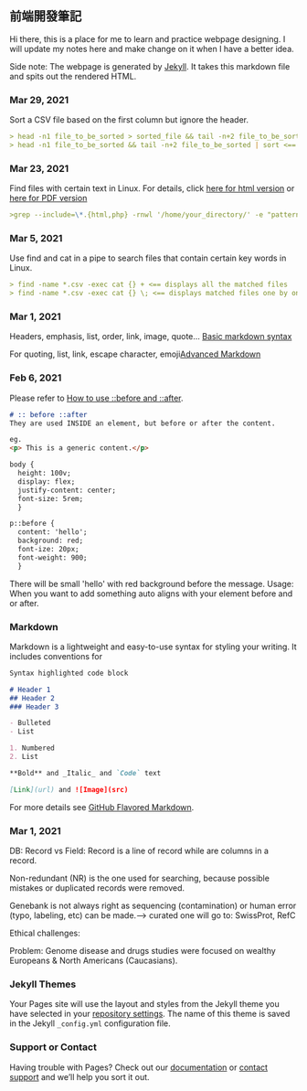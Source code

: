 ## 前端開發筆記

Hi there, this is a place for me to learn and practice webpage designing. I will update my notes here and make change on it when I have a better idea.


Side note: The webpage is generated by [Jekyll](https://jekyllrb.com/). It takes this markdown file and spits out the rendered HTML.


### Mar 29, 2021
Sort a CSV file based on the first column but ignore the header.
```Markdown
> head -n1 file_to_be_sorted > sorted_file && tail -n+2 file_to_be_sorted | sort >> sorted_file <== sort a csv file ignoring its header and output a sorted csv file
> head -n1 file_to_be_sorted && tail -n+2 file_to_be_sorted | sort <== same with the above, printing instead of saving it
```
### Mar 23, 2021
Find files with certain text in Linux.
For details, click [here for html version](How_do_I_find_all_files_containing_specific_text_on_Linux_Stack_Overflow.html) or [here for PDF version](find_files_contain_certain_text_in_Linux.pdf)
```Markdown
>grep --include=\*.{html,php} -rnwl '/home/your_directory/' -e "pattern" <== displays files that only end with html/php and with pattern in the text
``` 

### Mar 5, 2021

Use find and cat in a pipe to search files that contain certain key words in Linux.

```Markdown
> find -name *.csv -exec cat {} + <== displays all the matched files
> find -name *.csv -exec cat {} \; <== displays matched files one by one
```

### Mar 1, 2021

Headers, emphasis, list, order, link, image, quote... [Basic markdown syntax](https://guides.github.com/pdfs/markdown-cheatsheet-online.pdf)

For quoting, list, link, escape character, emoji[Advanced Markdown](https://docs.github.com/en/github/writing-on-github/basic-writing-and-formatting-syntax)


### Feb 6, 2021
Please refer to [How to use ::before and ::after](/20210206.html).
```markdown
# :: before ::after
They are used INSIDE an element, but before or after the content.

eg.
<p> This is a generic content.</p>

body {
  height: 100v;
  display: flex;
  justify-content: center;
  font-size: 5rem;
  }

p::before {
  content: 'hello';
  background: red;
  font-ize: 20px;
  font-weight: 900;
  }
```

There will be small 'hello' with red background before the message.
Usage: When you want to add something auto aligns with your element before and or after.



### Markdown

Markdown is a lightweight and easy-to-use syntax for styling your writing. It includes conventions for

```markdown
Syntax highlighted code block

# Header 1
## Header 2
### Header 3

- Bulleted
- List

1. Numbered
2. List

**Bold** and _Italic_ and `Code` text

[Link](url) and ![Image](src)
```

For more details see [GitHub Flavored Markdown](https://guides.github.com/features/mastering-markdown/).

### Mar 1, 2021
DB:
  Record vs Field: Record is a line of record while are columns in a record.

  Non-redundant (NR) is the one used for searching, because possible mistakes or duplicated records were removed.

  Genebank is not always right as sequencing (contamination) or human error (typo, labeling, etc) can be made.--> curated one will go to: SwissProt, RefC

Ethical challenges:

  Problem: Genome disease and drugs studies were focused on wealthy Europeans & North Americans (Caucasians).

### Jekyll Themes

Your Pages site will use the layout and styles from the Jekyll theme you have selected in your [repository settings](https://github.com/alexchen7/webpage_test/settings). The name of this theme is saved in the Jekyll `_config.yml` configuration file.

### Support or Contact

Having trouble with Pages? Check out our [documentation](https://docs.github.com/categories/github-pages-basics/) or [contact support](https://support.github.com/contact) and we’ll help you sort it out.

